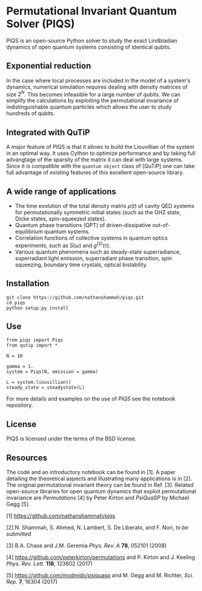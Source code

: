 # Permutational Invariant Quantum Solver (PIQS)

PIQS is an open-source Python solver to study the exact Lindbladian dynamics of open quantum systems consisting of identical qubits.

## Exponential reduction 
In the case where local processes are included in the model of a system's dynamics, numerical simulation requires dealing with density matrices of size $2^N$. This becomes infeasible for a large number of qubits. We can simplify the calculations by exploiting the permutational invariance of indistinguishable quantum particles which allows the user to study hundreds of qubits.

## Integrated with QuTiP
A major feature of PIQS is that it allows to build the Liouvillian of the system in an optimal way. It uses Cython to optimize performance and by taking full advangtage of the sparsity of the matrix it can deal with large systems. Since it is compatible with the `quantum object` class of [QuTiP] one can take full advantage of existing features of this excellent open-source library.


## A wide range of applications

- The time evolution of the total density matrix $\rho(t)$ of cavity QED systems for permutationally symmetric initial states (such as the GHZ state, Dicke states, spin-squeezed states).
- Quantum phase transitions (QPT) of driven-dissipative out-of-equilibrium quantum systems.  
- Correlation functions of collective systems in quantum optics experiments, such as $S(\omega)$ and $g^{(2)}(\tau)$.
- Various quantum phenomena such as steady-state superradiance, superradiant light emission, superradiant phase transition, spin squeezing, boundary time crystals, optical bistability.

## Installation

```
git clone https://github.com/nathanshammah/piqs.git
cd piqs
python setup.py install
```

## Use

```
from piqs import Piqs
from qutip import *

N = 10

gamma = 1.
system = Piqs(N, emission = gamma)

L = system.liouvillian()
steady_state = steadystate(L)
```
For more details and examples on the use of *PIQS* see the notebook repository. 

## License

PIQS is licensed under the terms of the BSD license.


## Resources
The code and an introductory notebook can be found in [1]. A paper detailing the theoretical aspects and illustrating many applications is in [2]. The original permutational invariant theory can be found in Ref. [3]. Related open-source libraries for open quantum dynamics that exploit permutational invariance are *Permutations* [4] by Peter Kirton and *PsiQuaSP* by Michael Gegg [5].

[1] https://github.com/nathanshammah/piqs

[2] N. Shammah, S. Ahmed, N. Lambert, S. De Liberato, and F. Nori, *to be submitted*

[3] B.A. Chase and J.M. Geremia *Phys. Rev. A* **78**, 052101 (2008)

[4] https://github.com/peterkirton/permutations and P. Kirton and J. Keeling *Phys. Rev. Lett.*  **118**, 123602 (2017)

[5] https://github.com/modmido/psiquasp and M. Gegg and M. Richter, *Sci. Rep.* **7**, 16304 (2017)
